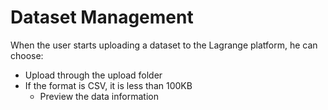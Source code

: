 # Dataset Management

When the user starts uploading a dataset to the Lagrange platform, he can choose:

* Upload through the upload folder
* If the format is CSV, it is less than 100KB
  * Preview the data information

